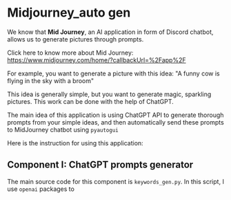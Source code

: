 # Midjourney_auto gen

We know that **Mid Journey**, an AI application in form of Discord chatbot, allows us to generate pictures through prompts.

Click here to know more about Mid Journey: https://www.midjourney.com/home/?callbackUrl=%2Fapp%2F

For example, you want to generate a picture with this idea: "A funny cow is flying in the sky with a broom"

This idea is generally simple, but you want to generate magic, sparkling pictures. This work can be done with the help of ChatGPT.

The main idea of this application is using ChatGPT API to generate thorough prompts from your simple ideas, and then automatically send these prompts to MidJourney chatbot using `pyautogui`

Here is the instruction for using this application:

## Component I: ChatGPT prompts generator

The main source code for this component is ```keywords_gen.py```. In this script, I use ```openai``` packages to 
